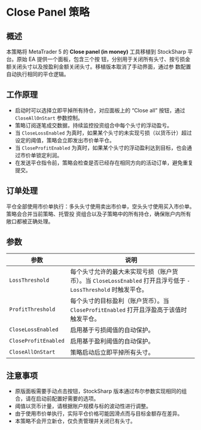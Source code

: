 # Close Panel 策略

## 概述
本策略将 MetaTrader 5 的 **Close panel (in money)** 工具移植到 StockSharp 平台。原始 EA 提供一个面板，包含三个按
钮，分别用于关闭所有头寸、按亏损金额关闭头寸以及按盈利金额关闭头寸。移植版本取消了手动界面，通过参
数配置自动执行相同的平仓逻辑。

## 工作原理
- 启动时可以选择立即平掉所有持仓，对应面板上的 “Close all” 按钮，通过 `CloseAllOnStart` 参数控制。
- 策略订阅逐笔成交数据，持续监控投资组合中每个头寸的浮动盈亏。
- 当 `CloseLossEnabled` 为真时，如果某个头寸的未实现亏损（以货币计）超过设定的阈值，策略会立即发出市价单平仓。
- 当 `CloseProfitEnabled` 为真时，如果某个头寸的浮动盈利达到目标，也会通过市价单锁定利润。
- 在发送平仓指令前，策略会检查是否已经存在相同方向的活动订单，避免重复提交。

## 订单处理
平仓全部使用市价单执行：多头头寸使用卖出市价单，空头头寸使用买入市价单。策略会合并当前策略、托管投
资组合以及子策略中的所有持仓，确保账户内所有敞口都被正确处理。

## 参数
| 参数 | 说明 |
|------|------|
| `LossThreshold` | 每个头寸允许的最大未实现亏损（账户货币）。当 `CloseLossEnabled` 打开且浮亏低于 `-LossThreshold` 时触发平仓。 |
| `ProfitThreshold` | 每个头寸的目标盈利（账户货币）。当 `CloseProfitEnabled` 打开且浮盈高于该值时触发平仓。 |
| `CloseLossEnabled` | 启用基于亏损阈值的自动保护。 |
| `CloseProfitEnabled` | 启用基于盈利阈值的自动保护。 |
| `CloseAllOnStart` | 策略启动后立即平掉所有头寸。 |

## 注意事项
- 原版面板需要手动点击按钮，StockSharp 版本通过布尔参数实现相同的组合，请在启动前配置好需要的选项。
- 阈值以货币计量，请根据账户规模与标的波动性进行调整。
- 由于使用市价单执行，实际平仓价格可能因滑点而与目标金额存在差异。
- 本策略不会开立新仓，仅负责管理并关闭已有头寸。
